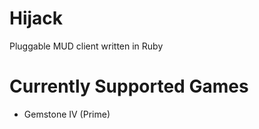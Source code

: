 Hijack
======

Pluggable MUD client written in Ruby

Currently Supported Games
=========================

- Gemstone IV (Prime)
